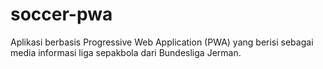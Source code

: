 # soccer-pwa
Aplikasi berbasis Progressive Web Application (PWA) yang berisi sebagai media informasi liga sepakbola dari Bundesliga Jerman.
